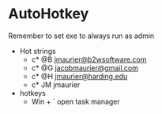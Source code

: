 # AutoHotkey
Remember to set exe to always run as admin

* Hot strings
    - c* @B jmaurier@b2wsoftware.com
    - c* @G jacobmaurier@gmail.com
    - c* @H jmaurier@harding.edu
    - c* JM jmaurier
* hotkeys
    - Win + ` open task manager